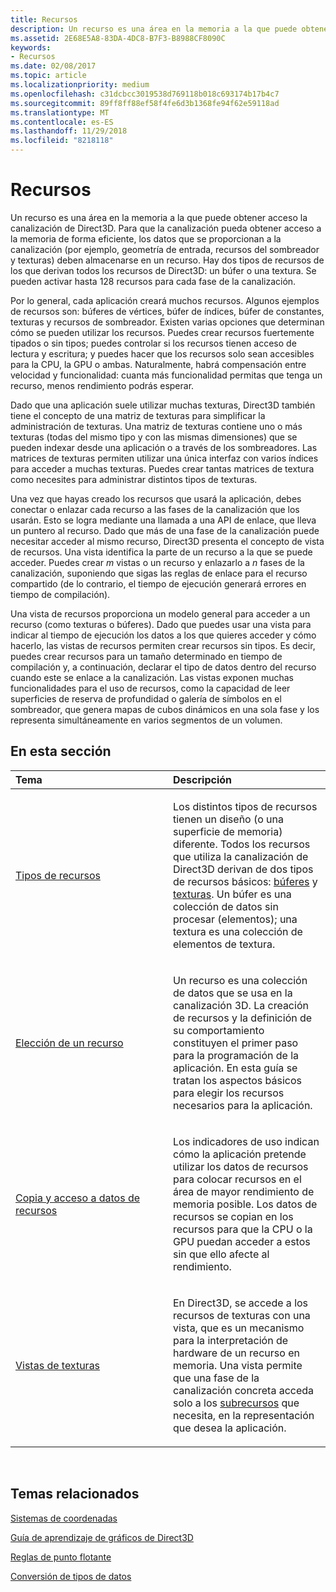 ```yaml
---
title: Recursos
description: Un recurso es una área en la memoria a la que puede obtener acceso la canalización de Direct3D.
ms.assetid: 2E68E5A8-83DA-4DC8-B7F3-B8988CF8090C
keywords:
- Recursos
ms.date: 02/08/2017
ms.topic: article
ms.localizationpriority: medium
ms.openlocfilehash: c31dcbcc3019538d769118b018c693174b17b4c7
ms.sourcegitcommit: 89ff8ff88ef58f4fe6d3b1368fe94f62e59118ad
ms.translationtype: MT
ms.contentlocale: es-ES
ms.lasthandoff: 11/29/2018
ms.locfileid: "8218118"
---
```

# <a name="resources"></a>Recursos


Un recurso es una área en la memoria a la que puede obtener acceso la canalización de Direct3D. Para que la canalización pueda obtener acceso a la memoria de forma eficiente, los datos que se proporcionan a la canalización (por ejemplo, geometría de entrada, recursos del sombreador y texturas) deben almacenarse en un recurso. Hay dos tipos de recursos de los que derivan todos los recursos de Direct3D: un búfer o una textura. Se pueden activar hasta 128 recursos para cada fase de la canalización.

Por lo general, cada aplicación creará muchos recursos. Algunos ejemplos de recursos son: búferes de vértices, búfer de índices, búfer de constantes, texturas y recursos de sombreador. Existen varias opciones que determinan cómo se pueden utilizar los recursos. Puedes crear recursos fuertemente tipados o sin tipos; puedes controlar si los recursos tienen acceso de lectura y escritura; y puedes hacer que los recursos solo sean accesibles para la CPU, la GPU o ambas. Naturalmente, habrá compensación entre velocidad y funcionalidad: cuanta más funcionalidad permitas que tenga un recurso, menos rendimiento podrás esperar.

Dado que una aplicación suele utilizar muchas texturas, Direct3D también tiene el concepto de una matriz de texturas para simplificar la administración de texturas. Una matriz de texturas contiene uno o más texturas (todas del mismo tipo y con las mismas dimensiones) que se pueden indexar desde una aplicación o a través de los sombreadores. Las matrices de texturas permiten utilizar una única interfaz con varios índices para acceder a muchas texturas. Puedes crear tantas matrices de textura como necesites para administrar distintos tipos de texturas.

Una vez que hayas creado los recursos que usará la aplicación, debes conectar o enlazar cada recurso a las fases de la canalización que los usarán. Esto se logra mediante una llamada a una API de enlace, que lleva un puntero al recurso. Dado que más de una fase de la canalización puede necesitar acceder al mismo recurso, Direct3D presenta el concepto de vista de recursos. Una vista identifica la parte de un recurso a la que se puede acceder. Puedes crear *m* vistas o un recurso y enlazarlo a *n* fases de la canalización, suponiendo que sigas las reglas de enlace para el recurso compartido (de lo contrario, el tiempo de ejecución generará errores en tiempo de compilación).

Una vista de recursos proporciona un modelo general para acceder a un recurso (como texturas o búferes). Dado que puedes usar una vista para indicar al tiempo de ejecución los datos a los que quieres acceder y cómo hacerlo, las vistas de recursos permiten crear recursos sin tipos. Es decir, puedes crear recursos para un tamaño determinado en tiempo de compilación y, a continuación, declarar el tipo de datos dentro del recurso cuando este se enlace a la canalización. Las vistas exponen muchas funcionalidades para el uso de recursos, como la capacidad de leer superficies de reserva de profundidad o galería de símbolos en el sombreador, que genera mapas de cubos dinámicos en una sola fase y los representa simultáneamente en varios segmentos de un volumen.

## <a name="span-idin-this-sectionspanin-this-section"></a><span id="in-this-section"></span>En esta sección


<table>
<colgroup>
<col width="50%" />
<col width="50%" />
</colgroup>
<thead>
<tr class="header">
<th align="left">Tema</th>
<th align="left">Descripción</th>
</tr>
</thead>
<tbody>
<tr class="odd">
<td align="left"><p><a href="resource-types.md">Tipos de recursos</a></p></td>
<td align="left"><p>Los distintos tipos de recursos tienen un diseño (o una superficie de memoria) diferente. Todos los recursos que utiliza la canalización de Direct3D derivan de dos tipos de recursos básicos: <a href="resource-types.md#buffer-resources">búferes</a> y <a href="resource-types.md#texture-resources">texturas</a>. Un búfer es una colección de datos sin procesar (elementos); una textura es una colección de elementos de textura.</p></td>
</tr>
<tr class="even">
<td align="left"><p><a href="choosing-a-resource.md">Elección de un recurso</a></p></td>
<td align="left"><p>Un recurso es una colección de datos que se usa en la canalización 3D. La creación de recursos y la definición de su comportamiento constituyen el primer paso para la programación de la aplicación. En esta guía se tratan los aspectos básicos para elegir los recursos necesarios para la aplicación.</p></td>
</tr>
<tr class="odd">
<td align="left"><p><a href="copying-and-accessing-resource-data.md">Copia y acceso a datos de recursos</a></p></td>
<td align="left"><p>Los indicadores de uso indican cómo la aplicación pretende utilizar los datos de recursos para colocar recursos en el área de mayor rendimiento de memoria posible. Los datos de recursos se copian en los recursos para que la CPU o la GPU puedan acceder a estos sin que ello afecte al rendimiento.</p></td>
</tr>
<tr class="even">
<td align="left"><p><a href="texture-views.md">Vistas de texturas</a></p></td>
<td align="left"><p>En Direct3D, se accede a los recursos de texturas con una vista, que es un mecanismo para la interpretación de hardware de un recurso en memoria. Una vista permite que una fase de la canalización concreta acceda solo a los <a href="resource-types.md">subrecursos</a> que necesita, en la representación que desea la aplicación.</p></td>
</tr>
</tbody>
</table>

 

## <a name="span-idrelated-topicsspanrelated-topics"></a><span id="related-topics"></span>Temas relacionados


[Sistemas de coordenadas](coordinate-systems.md)

[Guía de aprendizaje de gráficos de Direct3D](index.md)

[Reglas de punto flotante](floating-point-rules.md)

[Conversión de tipos de datos](data-type-conversion.md)
